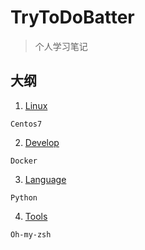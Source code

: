# TryToDoBatter

> 个人学习笔记

## 大纲
1. [Linux](./Linux/README.md)   

`Centos7`

2. [Develop](./Develop/README.md)   

`Docker`

3. [Language](./Language/README.md)   

`Python`

4. [Tools](./Tools/README.md)   

`Oh-my-zsh`

